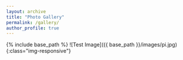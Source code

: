 ```yaml
---
layout: archive
title: "Photo Gallery"
permalink: /gallery/
author_profile: true
---
```


{% include base_path %}
![Test Image]({{ base_path }}/images/pi.jpg){:class="img-responsive"}

